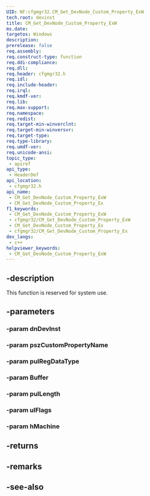```yaml
---
UID: NF:cfgmgr32.CM_Get_DevNode_Custom_Property_ExW
tech.root: devinst
title: CM_Get_DevNode_Custom_Property_ExW
ms.date: 
targetos: Windows
description: 
prerelease: false
req.assembly: 
req.construct-type: function
req.ddi-compliance: 
req.dll: 
req.header: cfgmgr32.h
req.idl: 
req.include-header: 
req.irql: 
req.kmdf-ver: 
req.lib: 
req.max-support: 
req.namespace: 
req.redist: 
req.target-min-winverclnt: 
req.target-min-winversvr: 
req.target-type: 
req.type-library: 
req.umdf-ver: 
req.unicode-ansi: 
topic_type:
 - apiref
api_type:
 - HeaderDef
api_location:
 - cfgmgr32.h
api_name:
 - CM_Get_DevNode_Custom_Property_ExW
 - CM_Get_DevNode_Custom_Property_Ex
f1_keywords:
 - CM_Get_DevNode_Custom_Property_ExW
 - cfgmgr32/CM_Get_DevNode_Custom_Property_ExW
 - CM_Get_DevNode_Custom_Property_Ex
 - cfgmgr32/CM_Get_DevNode_Custom_Property_Ex
dev_langs:
 - c++
helpviewer_keywords:
 - CM_Get_DevNode_Custom_Property_ExW
---
```


## -description

This function is reserved for system use.

## -parameters

### -param dnDevInst

### -param pszCustomPropertyName

### -param pulRegDataType

### -param Buffer

### -param pulLength

### -param ulFlags

### -param hMachine

## -returns

## -remarks

## -see-also

